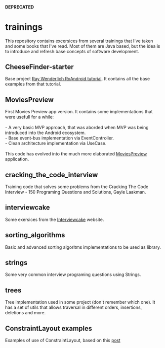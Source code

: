 #### DEPRECATED

# trainings

This repository contains excersices from several trainings that I've taken and some books that I've read. Most of them are  Java based, but the idea is to introduce and refresh base concepts of software development.

## CheeseFinder-starter
Base project [Ray Wenderlich RxAndroid tutorial](https://www.raywenderlich.com/141980/rxandroid-tutorial?utm_source=Android+Weekly&utm_campaign=7128946b09-androidweekly-240&utm_medium=email&utm_term=0_4eb677ad19-7128946b09-337292713). It contains all the base examples from that tutorial.

## MoviesPreview
First Movies Preview app version. It contains some implementations that were usefull for a while:
    <br/>
    <br/>
    - A very basic MVP approach, that was aborded when MVP was being introduced into the Android ecosystem.
    <br/>
    - Base event-bus implementation via EventController.
    <br/>
    - Clean architecture implementation via UseCase.
    <br/>
    <br/>
This code has evolved into the much more elaborated [MoviesPreview](https://github.com/perettijuan/moviespreview) application.

## cracking_the_code_interview
Training code that solves some problems from the Cracking The Code Interview - 150 Programing Questions and Solutions, Gayle Laakman.

## interviewcake
Some exersices from the [Interviewcake](https://www.interviewcake.com/) website.

## sorting_algorithms
Basic and advanced sorting algoritms implementations to be used as library.

## strings
Some very common interview programing questions using Strings.

## trees
Tree implementation used in some project (don't remember which one). It has a set of utils that allows traversal in different orders, insertions, deletions and more.

## ConstraintLayout examples
Examples of use of ConstraintLayout, based on this [post](http://www.uwanttolearn.com/android/constraint-layout-animations-dynamic-constraints-ui-java-hell/?utm_source=Android+Weekly&utm_campaign=6222cbbb6f-android-weekly-243&utm_medium=email&utm_term=0_4eb677ad19-6222cbbb6f-337292713)
